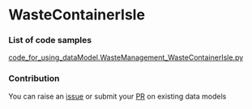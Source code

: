 # WasteContainerIsle

### List of code samples 

<!-- 50-List of code -->

<!-- [code entry](link) -->
[code_for_using_dataModel.WasteManagement_WasteContainerIsle.py](https://github.com/smart-data-models/dataModel.WasteManagement/blob/master/WasteContainerIsle/code/code_for_using_dataModel.WasteManagement_WasteContainerIsle.py)


<!-- /50-List of code -->

### Contribution
You can raise an [issue](https://github.com/smart-data-models/dataModel.WasteManagement/issues) or submit your [PR](https://github.com/smart-data-models/dataModel.WasteManagement/pulls) on existing data models
